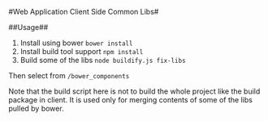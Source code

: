 #Web Application Client Side Common Libs#

##Usage##
1. Install using bower ```bower install```
2. Install build tool support ```npm install```
3. Build some of the libs ```node buildify.js fix-libs```

Then select from ```/bower_components```

Note that the build script here is not to build the whole project like the build package in client. It is used only for merging contents of some of the libs pulled by bower.